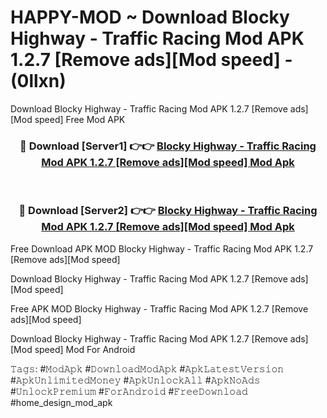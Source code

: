 # HAPPY-MOD ~ Download Blocky Highway - Traffic Racing Mod APK 1.2.7 [Remove ads][Mod speed] - (0llxn)
Download Blocky Highway - Traffic Racing Mod APK 1.2.7 [Remove ads][Mod speed] Free Mod APK

<div align="center">
<h3>🔴 Download [Server1] 👉👉 <a href="https://apk-comot.site?title=Blocky_Highway_-_Traffic_Racing_Mod_APK_1.2.7_[Remove_ads][Mod_speed]">Blocky Highway - Traffic Racing Mod APK 1.2.7 [Remove ads][Mod speed] Mod Apk</a></h3><br>

<h3>🔴 Download [Server2] 👉👉 <a href="https://apk-comot.site?title=Blocky_Highway_-_Traffic_Racing_Mod_APK_1.2.7_[Remove_ads][Mod_speed]">Blocky Highway - Traffic Racing Mod APK 1.2.7 [Remove ads][Mod speed] Mod Apk</a></h3>
</div>


Free Download APK MOD Blocky Highway - Traffic Racing Mod APK 1.2.7 [Remove ads][Mod speed]

Download Blocky Highway - Traffic Racing Mod APK 1.2.7 [Remove ads][Mod speed] 

Free APK MOD Blocky Highway - Traffic Racing Mod APK 1.2.7 [Remove ads][Mod speed] 

Download Blocky Highway - Traffic Racing Mod APK 1.2.7 [Remove ads][Mod speed] Mod For Android

𝚃𝚊𝚐𝚜: #𝙼𝚘𝚍𝙰𝚙𝚔 #𝙳𝚘𝚠𝚗𝚕𝚘𝚊𝚍𝙼𝚘𝚍𝙰𝚙𝚔 #𝙰𝚙𝚔𝙻𝚊𝚝𝚎𝚜𝚝𝚅𝚎𝚛𝚜𝚒𝚘𝚗 #𝙰𝚙𝚔𝚄𝚗𝚕𝚒𝚖𝚒𝚝𝚎𝚍𝙼𝚘𝚗𝚎𝚢 #𝙰𝚙𝚔𝚄𝚗𝚕𝚘𝚌𝚔𝙰𝚕𝚕 #𝙰𝚙𝚔𝙽𝚘𝙰𝚍𝚜 #𝚄𝚗𝚕𝚘𝚌𝚔𝙿𝚛𝚎𝚖𝚒𝚞𝚖 #𝙵𝚘𝚛𝙰𝚗𝚍𝚛𝚘𝚒𝚍 #𝙵𝚛𝚎𝚎𝙳𝚘𝚠𝚗𝚕𝚘𝚊𝚍 #home_design_mod_apk